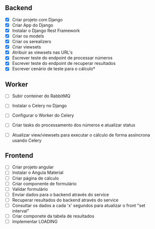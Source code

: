 ## Backend
- [x] Criar projeto com Django
- [x] Criar App do Django
- [x] Instalar o Django Rest Framework
- [x] Criar os models
- [x] Criar os serealizers
- [x] Criar viewsets
- [x] Atribuir as viewsets nas URL's
- [x] Escrever teste do endpoint de processar números
- [x] Escrever teste do endpoint de recuperar resultados
- [x] Escrever cenário de teste para o cálculo*

## Worker
- [ ] Subir conteiner do RabbitMQ
- [ ] Instalar o Celery no Django
- [ ] Configurar o Worker do Celery
- [ ] Criar tasks do processamento dos números e atualizar status
- [ ] Atualizar view/viewsets para executar o cálculo de forma assíncrona usando Celery 


## Frontend
- [ ] Criar projeto angular
- [ ] Instalar o Angula Material
- [ ] Criar página de cálculo
- [ ] Criar componente de formulário
- [ ] Validar formulário
- [ ] Enviar dados para o backend através do service
- [ ] Recuperar resultados do backend através do service
- [ ] Consultar os dados a cada 'x' segundos para atualizar o front "set interval"
- [ ] Criar componete da tabela de resultados 
- [ ] Implementar LOADING